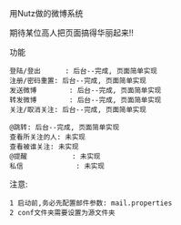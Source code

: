 用Nutz做的微博系统

期待某位高人把页面搞得华丽起来!!

功能
	
	登陆/登出      : 后台--完成, 页面简单实现
	注册/密码重置: 后台--完成, 页面简单实现
	发送微博        : 后台--完成, 页面简单实现
	转发微博        : 后台--完成, 页面简单实现
	关注/取消关注: 后台--完成, 页面简单实现
	
	@跳转: 后台--完成, 页面简单实现
	查看所关注的人: 未实现
	查看被谁关注: 未实现
	@提醒           : 未实现
	私信             : 未实现

注意:
	
	1 启动前,务必先配置邮件参数: mail.properties
    2 conf文件夹需要设置为源文件夹
